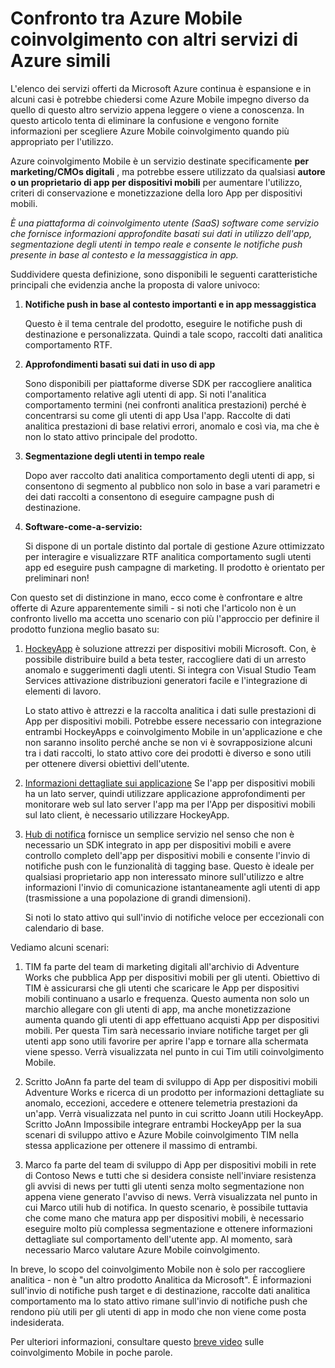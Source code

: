 <properties
    pageTitle="Confronto tra Azure Mobile coinvolgimento con altri servizi di Azure simili"
    description="Confronto tra Azure Mobile coinvolgimento con altri servizi di Azure simili - HockeyApp, AppInsights, hub di notifica"
    services="mobile-engagement"
    documentationCenter="mobile" 
    authors="piyushjo" 
    manager="erikre" 
    editor="" />

<tags
    ms.service="mobile-engagement"
    ms.workload="mobile"
    ms.tgt_pltfrm="na"
    ms.devlang="na"
    ms.topic="article"
    ms.date="08/19/2016"
    ms.author="piyushjo" />

# <a name="comparing-azure-mobile-engagement-with-other-similar-azure-services"></a>Confronto tra Azure Mobile coinvolgimento con altri servizi di Azure simili

L'elenco dei servizi offerti da Microsoft Azure continua è espansione e in alcuni casi è potrebbe chiedersi come Azure Mobile impegno diverso da quello di questo altro servizio appena leggere o viene a conoscenza. In questo articolo tenta di eliminare la confusione e vengono fornite informazioni per scegliere Azure Mobile coinvolgimento quando più appropriato per l'utilizzo. 
 
Azure coinvolgimento Mobile è un servizio destinate specificamente **per marketing/CMOs digitali** , ma potrebbe essere utilizzato da qualsiasi **autore o un proprietario di app per dispositivi mobili** per aumentare l'utilizzo, criteri di conservazione e monetizzazione della loro App per dispositivi mobili. 

*È una piattaforma di coinvolgimento utente (SaaS) software come servizio che fornisce informazioni approfondite basati sui dati in utilizzo dell'app, segmentazione degli utenti in tempo reale e consente le notifiche push presente in base al contesto e la messaggistica in app.* 

Suddividere questa definizione, sono disponibili le seguenti caratteristiche principali che evidenzia anche la proposta di valore univoco:

1.  **Notifiche push in base al contesto importanti e in app messaggistica**
        
    Questo è il tema centrale del prodotto, eseguire le notifiche push di destinazione e personalizzata. Quindi a tale scopo, raccolti dati analitica comportamento RTF. 

2.  **Approfondimenti basati sui dati in uso di app**

    Sono disponibili per piattaforme diverse SDK per raccogliere analitica comportamento relative agli utenti di app. Si noti l'analitica comportamento termini (nei confronti analitica prestazioni) perché è concentrarsi su come gli utenti di app Usa l'app. Raccolte di dati analitica prestazioni di base relativi errori, anomalo e così via, ma che è non lo stato attivo principale del prodotto. 

3.  **Segmentazione degli utenti in tempo reale**

    Dopo aver raccolto dati analitica comportamento degli utenti di app, si consentono di segmento al pubblico non solo in base a vari parametri e dei dati raccolti a consentono di eseguire campagne push di destinazione. 

4.  **Software-come-a-servizio:**

    Si dispone di un portale distinto dal portale di gestione Azure ottimizzato per interagire e visualizzare RTF analitica comportamento sugli utenti app ed eseguire push campagne di marketing. Il prodotto è orientato per preliminari non!   
 
Con questo set di distinzione in mano, ecco come è confrontare e altre offerte di Azure apparentemente simili - si noti che l'articolo non è un confronto livello ma accetta uno scenario con più l'approccio per definire il prodotto funziona meglio basato su:
 
1.  [HockeyApp](https://azure.microsoft.com/services/hockeyapp/) è soluzione attrezzi per dispositivi mobili Microsoft. Con, è possibile distribuire build a beta tester, raccogliere dati di un arresto anomalo e suggerimenti dagli utenti. Si integra con Visual Studio Team Services attivazione distribuzioni generatori facile e l'integrazione di elementi di lavoro. 
    
    Lo stato attivo è attrezzi e la raccolta analitica i dati sulle prestazioni di App per dispositivi mobili. Potrebbe essere necessario con integrazione entrambi HockeyApps e coinvolgimento Mobile in un'applicazione e che non saranno insolito perché anche se non vi è sovrapposizione alcuni tra i dati raccolti, lo stato attivo core dei prodotti è diverso e sono utili per ottenere diversi obiettivi dell'utente.  

2.  [Informazioni dettagliate sui applicazione](../application-insights/app-insights-overview.md) Se l'app per dispositivi mobili ha un lato server, quindi utilizzare applicazione approfondimenti per monitorare web sul lato server l'app ma per l'App per dispositivi mobili sul lato client, è necessario utilizzare HockeyApp. 

3.  [Hub di notifica](https://azure.microsoft.com/services/notification-hubs/) fornisce un semplice servizio nel senso che non è necessario un SDK integrato in app per dispositivi mobili e avere controllo completo dell'app per dispositivi mobili e consente l'invio di notifiche push con le funzionalità di tagging base. Questo è ideale per qualsiasi proprietario app non interessato minore sull'utilizzo e altre informazioni l'invio di comunicazione istantaneamente agli utenti di app (trasmissione a una popolazione di grandi dimensioni). 

    Si noti lo stato attivo qui sull'invio di notifiche veloce per eccezionali con calendario di base. 

Vediamo alcuni scenari:

1.  TIM fa parte del team di marketing digitali all'archivio di Adventure Works che pubblica App per dispositivi mobili per gli utenti. Obiettivo di TIM è assicurarsi che gli utenti che scaricare le App per dispositivi mobili continuano a usarlo e frequenza. Questo aumenta non solo un marchio allegare con gli utenti di app, ma anche monetizzazione aumenta quando gli utenti di app effettuano acquisti App per dispositivi mobili. Per questa Tim sarà necessario inviare notifiche target per gli utenti app sono utili favorire per aprire l'app e tornare alla schermata viene spesso. Verrà visualizzata nel punto in cui Tim utili coinvolgimento Mobile. 

2.  Scritto JoAnn fa parte del team di sviluppo di App per dispositivi mobili Adventure Works e ricerca di un prodotto per informazioni dettagliate su anomalo, eccezioni, accedere e ottenere telemetria prestazioni da un'app. Verrà visualizzata nel punto in cui scritto Joann utili HockeyApp. Scritto JoAnn Impossibile integrare entrambi HockeyApp per la sua scenari di sviluppo attivo e Azure Mobile coinvolgimento TIM nella stessa applicazione per ottenere il massimo di entrambi. 

3.  Marco fa parte del team di sviluppo di App per dispositivi mobili in rete di Contoso News e tutti che si desidera consiste nell'inviare resistenza gli avvisi di news per tutti gli utenti senza molto segmentazione non appena viene generato l'avviso di news. Verrà visualizzata nel punto in cui Marco utili hub di notifica. In questo scenario, è possibile tuttavia che come mano che matura app per dispositivi mobili, è necessario eseguire molto più complessa segmentazione e ottenere informazioni dettagliate sul comportamento dell'utente app. Al momento, sarà necessario Marco valutare Azure Mobile coinvolgimento. 
 
In breve, lo scopo del coinvolgimento Mobile non è solo per raccogliere analitica - non è "un altro prodotto Analitica da Microsoft". È informazioni sull'invio di notifiche push target e di destinazione, raccolte dati analitica comportamento ma lo stato attivo rimane sull'invio di notifiche push che rendono più utili per gli utenti di app in modo che non viene come posta indesiderata. 

Per ulteriori informazioni, consultare questo [breve video](mobile-engagement-overview.md) sulle coinvolgimento Mobile in poche parole. 


